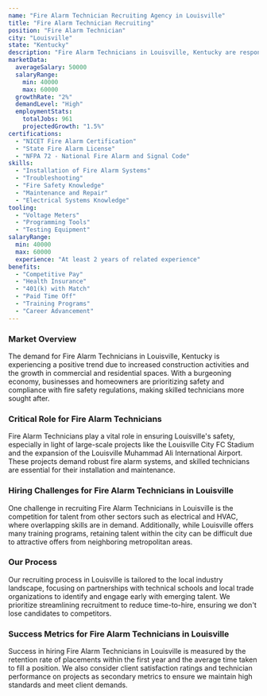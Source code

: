 ```yaml
---
name: "Fire Alarm Technician Recruiting Agency in Louisville"
title: "Fire Alarm Technician Recruiting"
position: "Fire Alarm Technician"
city: "Louisville"
state: "Kentucky"
description: "Fire Alarm Technicians in Louisville, Kentucky are responsible for installing, maintaining and repairing fire alarm systems to ensure optimal functionality."
marketData:
  averageSalary: 50000
  salaryRange:
    min: 40000
    max: 60000
  growthRate: "2%"
  demandLevel: "High"
  employmentStats:
    totalJobs: 961
    projectedGrowth: "1.5%"
certifications:
  - "NICET Fire Alarm Certification"
  - "State Fire Alarm License"
  - "NFPA 72 - National Fire Alarm and Signal Code"
skills:
  - "Installation of Fire Alarm Systems"
  - "Troubleshooting"
  - "Fire Safety Knowledge"
  - "Maintenance and Repair"
  - "Electrical Systems Knowledge"
tooling:
  - "Voltage Meters"
  - "Programming Tools"
  - "Testing Equipment"
salaryRange:
  min: 40000
  max: 60000
  experience: "At least 2 years of related experience"
benefits:
  - "Competitive Pay"
  - "Health Insurance"
  - "401(k) with Match"
  - "Paid Time Off"
  - "Training Programs"
  - "Career Advancement"
---
```


### Market Overview
The demand for Fire Alarm Technicians in Louisville, Kentucky is experiencing a positive trend due to increased construction activities and the growth in commercial and residential spaces. With a burgeoning economy, businesses and homeowners are prioritizing safety and compliance with fire safety regulations, making skilled technicians more sought after.

### Critical Role for Fire Alarm Technicians
Fire Alarm Technicians play a vital role in ensuring Louisville's safety, especially in light of large-scale projects like the Louisville City FC Stadium and the expansion of the Louisville Muhammad Ali International Airport. These projects demand robust fire alarm systems, and skilled technicians are essential for their installation and maintenance.

### Hiring Challenges for Fire Alarm Technicians in Louisville
One challenge in recruiting Fire Alarm Technicians in Louisville is the competition for talent from other sectors such as electrical and HVAC, where overlapping skills are in demand. Additionally, while Louisville offers many training programs, retaining talent within the city can be difficult due to attractive offers from neighboring metropolitan areas.

### Our Process
Our recruiting process in Louisville is tailored to the local industry landscape, focusing on partnerships with technical schools and local trade organizations to identify and engage early with emerging talent. We prioritize streamlining recruitment to reduce time-to-hire, ensuring we don't lose candidates to competitors.

### Success Metrics for Fire Alarm Technicians in Louisville
Success in hiring Fire Alarm Technicians in Louisville is measured by the retention rate of placements within the first year and the average time taken to fill a position. We also consider client satisfaction ratings and technician performance on projects as secondary metrics to ensure we maintain high standards and meet client demands.